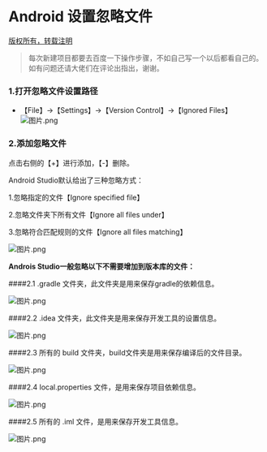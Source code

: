 # Android 设置忽略文件

[版权所有，转载注明](https://github.com/DarkkingLucifer/Android-settings-ignore-files)
>每次新建项目都要去百度一下操作步骤，不如自己写一个以后都看自己的。如有问题还请大佬们在评论出指出，谢谢。

### 1.打开忽略文件设置路径
- 【File】→【Settings】→【Version Control】→【Ignored Files】
![图片.png](https://upload-images.jianshu.io/upload_images/3722198-e2b83219e6afe7b0.png?imageMogr2/auto-orient/strip%7CimageView2/2/w/1240)

### 2.添加忽略文件

点击右侧的【+】进行添加，【-】删除。

Android Studio默认给出了三种忽略方式：

1.忽略指定的文件【Ignore specified file】

2.忽略文件夹下所有文件【Ignore all files under】

3.忽略符合匹配规则的文件【Ignore all files matching】

![图片.png](https://upload-images.jianshu.io/upload_images/3722198-1ef5520176b62ea8.png?imageMogr2/auto-orient/strip%7CimageView2/2/w/1240)

**Androis Studio一般忽略以下不需要增加到版本库的文件：**

####2.1 .gradle 文件夹，此文件夹是用来保存gradle的依赖信息。

![图片.png](https://upload-images.jianshu.io/upload_images/3722198-a53f0da507b95b69.png?imageMogr2/auto-orient/strip%7CimageView2/2/w/1240)

####2.2 .idea 文件夹，此文件夹是用来保存开发工具的设置信息。

![图片.png](https://upload-images.jianshu.io/upload_images/3722198-e78b769dc91ad632.png?imageMogr2/auto-orient/strip%7CimageView2/2/w/1240)

####2.3 所有的 build 文件夹，build文件夹是用来保存编译后的文件目录。

![图片.png](https://upload-images.jianshu.io/upload_images/3722198-2b215265ec39fa0d.png?imageMogr2/auto-orient/strip%7CimageView2/2/w/1240)

####2.4 local.properties 文件，是用来保存项目依赖信息。

![图片.png](https://upload-images.jianshu.io/upload_images/3722198-b57972772fe383eb.png?imageMogr2/auto-orient/strip%7CimageView2/2/w/1240)

####2.5 所有的 .iml 文件，是用来保存开发工具信息。

![图片.png](https://upload-images.jianshu.io/upload_images/3722198-aa9f783a4882ebf9.png?imageMogr2/auto-orient/strip%7CimageView2/2/w/1240)


